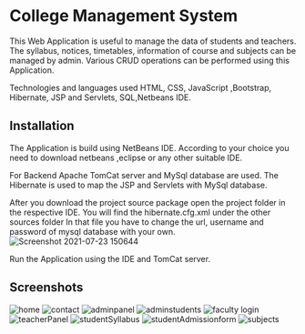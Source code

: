 
# College Management System

This Web Application is useful to manage the data of students and teachers. The syllabus, notices, timetables, information of course and subjects can be managed by admin. Various CRUD operations can be performed using this Application.

Technologies and languages used HTML, CSS, JavaScript ,Bootstrap, Hibernate, JSP
and Servlets, SQL,Netbeans IDE.


## Installation

The Application is build using NetBeans IDE. According to your choice you need to download netbeans ,eclipse or any other suitable IDE.

For Backend Apache TomCat server and MySql database are used.
The Hibernate is used to map the JSP and Servlets with MySql database. 

After you download the project source package open the project folder in the respective IDE. You will find the hibernate.cfg.xml under the other sources folder In that file you have to change the url, username and password of mysql database with your own.
![Screenshot 2021-07-23 150644](https://user-images.githubusercontent.com/70894096/126764212-2ca08c21-5ab3-4108-ab56-7524873d90d0.jpg)

Run the Application using the IDE and TomCat server.


## Screenshots

![home](https://user-images.githubusercontent.com/70894096/126760797-44d112a1-3f71-4c44-9d67-471b4b88213b.jpg)
![contact](https://user-images.githubusercontent.com/70894096/126760803-e9868d12-f1ee-4bc3-90eb-009f42c1562b.jpg)
![adminpanel](https://user-images.githubusercontent.com/70894096/126760836-5b97b173-fd23-4ea5-9a3d-3e3b6bff3732.jpg)
![adminstudents](https://user-images.githubusercontent.com/70894096/126760867-84c19993-55d8-4125-b26f-0cbe6a1d44cc.jpg)
![faculty login](https://user-images.githubusercontent.com/70894096/126763119-98c1ab60-01e1-496a-9806-3f44fddb8c4e.jpg)
![teacherPanel](https://user-images.githubusercontent.com/70894096/126763084-39ad1f60-4c65-4d5c-a94a-9e8ffff6a25c.jpg)
![studentSyllabus](https://user-images.githubusercontent.com/70894096/126763091-da6356ee-7fe8-4aa6-be7c-e3cfd7402097.jpg)
![studentAdmissionform](https://user-images.githubusercontent.com/70894096/126763103-b18f46a0-6fa8-4a1c-a97f-e7c4a917684b.jpg)
![subjects](https://user-images.githubusercontent.com/70894096/126763205-b36cb598-c132-42bc-80d2-556e89d38c04.jpg)


